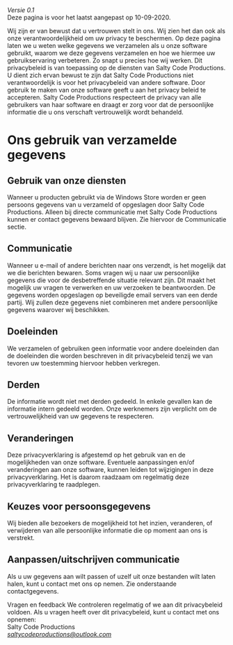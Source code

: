 *Versie 0.1*  
Deze pagina is voor het laatst aangepast op 10-09-2020.  

Wij zijn er van bewust dat u vertrouwen stelt in ons. Wij zien het dan ook als onze verantwoordelijkheid om uw privacy te beschermen. Op deze pagina laten we u weten welke gegevens we verzamelen als u onze software gebruikt, waarom we deze gegevens verzamelen en hoe we hiermee uw gebruikservaring verbeteren. Zo snapt u precies hoe wij werken.
Dit privacybeleid is van toepassing op de diensten van Salty Code Productions. U dient zich ervan bewust te zijn dat Salty Code Productions niet verantwoordelijk is voor het privacybeleid van andere software. Door gebruik te maken van onze software geeft u aan het privacy beleid te accepteren.
Salty Code Productions respecteert de privacy van alle gebruikers van haar software en draagt er zorg voor dat de persoonlijke informatie die u ons verschaft vertrouwelijk wordt behandeld.

# Ons gebruik van verzamelde gegevens
## Gebruik van onze diensten
Wanneer u producten gebruikt via de Windows Store worden er geen persoons gegevens van u verzameld of opgeslagen door Salty Code Productions. Alleen bij directe communicatie met Salty Code Productions kunnen er contact gegevens bewaard blijven. Zie hiervoor de Communicatie sectie.

## Communicatie
Wanneer u e-mail of andere berichten naar ons verzendt, is het mogelijk dat we die berichten bewaren. Soms vragen wij u naar uw persoonlijke gegevens die voor de desbetreffende situatie relevant zijn. Dit maakt het mogelijk uw vragen te verwerken en uw verzoeken te beantwoorden. De gegevens worden opgeslagen op beveiligde email servers van een derde partij. Wij zullen deze gegevens niet combineren met andere persoonlijke gegevens waarover wij beschikken.

## Doeleinden
We verzamelen of gebruiken geen informatie voor andere doeleinden dan de doeleinden die worden beschreven in dit privacybeleid tenzij we van tevoren uw toestemming hiervoor hebben verkregen.

## Derden
De informatie wordt niet met derden gedeeld. In enkele gevallen kan de informatie intern gedeeld worden. Onze werknemers zijn verplicht om de vertrouwelijkheid van uw gegevens te respecteren.

## Veranderingen
Deze privacyverklaring is afgestemd op het gebruik van en de mogelijkheden van onze software. Eventuele aanpassingen en/of veranderingen aan onze software, kunnen leiden tot wijzigingen in deze privacyverklaring. Het is daarom raadzaam om regelmatig deze privacyverklaring te raadplegen.

## Keuzes voor persoonsgegevens
Wij bieden alle bezoekers de mogelijkheid tot het inzien, veranderen, of verwijderen van alle persoonlijke informatie die op moment aan ons is verstrekt.

## Aanpassen/uitschrijven communicatie
Als u uw gegevens aan wilt passen of uzelf uit onze bestanden wilt laten halen, kunt u contact met ons op nemen. Zie onderstaande contactgegevens.

Vragen en feedback
We controleren regelmatig of we aan dit privacybeleid voldoen. Als u vragen heeft over dit privacybeleid, kunt u contact met ons opnemen:  
Salty Code Productions  
*saltycodeproductions@outlook.com*
